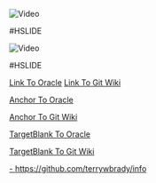 ![Video](https://www.youtube.com/embed/5X_QiX-E7aI?start=121)

#HSLIDE

![Video](https://www.youtube.com/embed/5X_QiX-E7aI?start=121&end=144)

#HSLIDE

[Link To Oracle](https://oracle.com)
[Link To Git Wiki](https://github.com/gitpitch/gitpitch/wiki)

<a href="https://oracle.com">Anchor To Oracle</a>

<a href="https://github.com/gitpitch/gitpitch/wiki">Anchor To Git Wiki</a>

<a href="https://oracle.com" target="_blank">TargetBlank To Oracle</a>

<a href="https://github.com/gitpitch/gitpitch/wiki" target="_blank">TargetBlank To Git Wiki</a>

<a target="_blank" href="https://github.com/terrywbrady/info">- https://github.com/terrywbrady/info</a>

